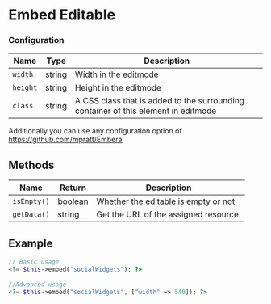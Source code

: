 # Embed Editable

### Configuration

| Name     | Type   | Description                                                                        |
|----------|--------|------------------------------------------------------------------------------------|
| `width`  | string | Width in the editmode                                                              |
| `height` | string | Height in the editmode                                                             |
| `class`  | string | A CSS class that is added to the surrounding container of this element in editmode |

Additionally you can use any configuration option of https://github.com/mpratt/Embera

## Methods

| Name          | Return    | Description                                                            |
|---------------|-----------|------------------------------------------------------------------------|
| `isEmpty()`   | boolean   | Whether the editable is empty or not                                   |
| `getData()`   | string    | Get the URL of the assigned resource.                                  |

## Example

```php
// Basic usage
<?= $this->embed("socialWidgets"); ?>
 
//Advanced usage
<?= $this->embed("socialWidgets", ["width" => 540]); ?>
```

